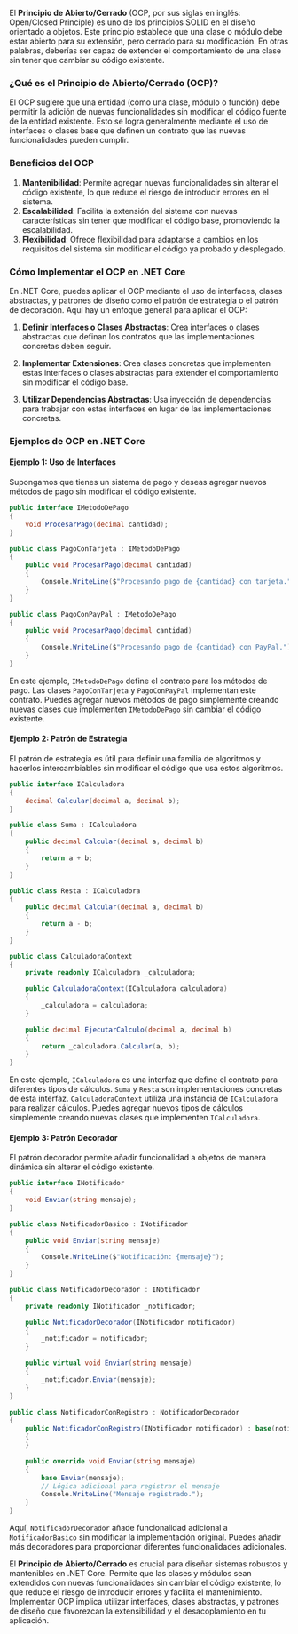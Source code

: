 El **Principio de Abierto/Cerrado** (OCP, por sus siglas en inglés: Open/Closed Principle) es uno de los principios SOLID en el diseño orientado a objetos. Este principio establece que una clase o módulo debe estar abierto para su extensión, pero cerrado para su modificación. En otras palabras, deberías ser capaz de extender el comportamiento de una clase sin tener que cambiar su código existente.

### ¿Qué es el Principio de Abierto/Cerrado (OCP)?

El OCP sugiere que una entidad (como una clase, módulo o función) debe permitir la adición de nuevas funcionalidades sin modificar el código fuente de la entidad existente. Esto se logra generalmente mediante el uso de interfaces o clases base que definen un contrato que las nuevas funcionalidades pueden cumplir.

### Beneficios del OCP

1. **Mantenibilidad**: Permite agregar nuevas funcionalidades sin alterar el código existente, lo que reduce el riesgo de introducir errores en el sistema.
2. **Escalabilidad**: Facilita la extensión del sistema con nuevas características sin tener que modificar el código base, promoviendo la escalabilidad.
3. **Flexibilidad**: Ofrece flexibilidad para adaptarse a cambios en los requisitos del sistema sin modificar el código ya probado y desplegado.

### Cómo Implementar el OCP en .NET Core

En .NET Core, puedes aplicar el OCP mediante el uso de interfaces, clases abstractas, y patrones de diseño como el patrón de estrategia o el patrón de decoración. Aquí hay un enfoque general para aplicar el OCP:

1. **Definir Interfaces o Clases Abstractas**: Crea interfaces o clases abstractas que definan los contratos que las implementaciones concretas deben seguir.

2. **Implementar Extensiones**: Crea clases concretas que implementen estas interfaces o clases abstractas para extender el comportamiento sin modificar el código base.

3. **Utilizar Dependencias Abstractas**: Usa inyección de dependencias para trabajar con estas interfaces en lugar de las implementaciones concretas.

### Ejemplos de OCP en .NET Core

#### Ejemplo 1: Uso de Interfaces

Supongamos que tienes un sistema de pago y deseas agregar nuevos métodos de pago sin modificar el código existente.

```csharp
public interface IMetodoDePago
{
    void ProcesarPago(decimal cantidad);
}

public class PagoConTarjeta : IMetodoDePago
{
    public void ProcesarPago(decimal cantidad)
    {
        Console.WriteLine($"Procesando pago de {cantidad} con tarjeta.");
    }
}

public class PagoConPayPal : IMetodoDePago
{
    public void ProcesarPago(decimal cantidad)
    {
        Console.WriteLine($"Procesando pago de {cantidad} con PayPal.");
    }
}
```

En este ejemplo, `IMetodoDePago` define el contrato para los métodos de pago. Las clases `PagoConTarjeta` y `PagoConPayPal` implementan este contrato. Puedes agregar nuevos métodos de pago simplemente creando nuevas clases que implementen `IMetodoDePago` sin cambiar el código existente.

#### Ejemplo 2: Patrón de Estrategia

El patrón de estrategia es útil para definir una familia de algoritmos y hacerlos intercambiables sin modificar el código que usa estos algoritmos.

```csharp
public interface ICalculadora
{
    decimal Calcular(decimal a, decimal b);
}

public class Suma : ICalculadora
{
    public decimal Calcular(decimal a, decimal b)
    {
        return a + b;
    }
}

public class Resta : ICalculadora
{
    public decimal Calcular(decimal a, decimal b)
    {
        return a - b;
    }
}

public class CalculadoraContext
{
    private readonly ICalculadora _calculadora;

    public CalculadoraContext(ICalculadora calculadora)
    {
        _calculadora = calculadora;
    }

    public decimal EjecutarCalculo(decimal a, decimal b)
    {
        return _calculadora.Calcular(a, b);
    }
}
```

En este ejemplo, `ICalculadora` es una interfaz que define el contrato para diferentes tipos de cálculos. `Suma` y `Resta` son implementaciones concretas de esta interfaz. `CalculadoraContext` utiliza una instancia de `ICalculadora` para realizar cálculos. Puedes agregar nuevos tipos de cálculos simplemente creando nuevas clases que implementen `ICalculadora`.

#### Ejemplo 3: Patrón Decorador

El patrón decorador permite añadir funcionalidad a objetos de manera dinámica sin alterar el código existente.

```csharp
public interface INotificador
{
    void Enviar(string mensaje);
}

public class NotificadorBasico : INotificador
{
    public void Enviar(string mensaje)
    {
        Console.WriteLine($"Notificación: {mensaje}");
    }
}

public class NotificadorDecorador : INotificador
{
    private readonly INotificador _notificador;

    public NotificadorDecorador(INotificador notificador)
    {
        _notificador = notificador;
    }

    public virtual void Enviar(string mensaje)
    {
        _notificador.Enviar(mensaje);
    }
}

public class NotificadorConRegistro : NotificadorDecorador
{
    public NotificadorConRegistro(INotificador notificador) : base(notificador)
    {
    }

    public override void Enviar(string mensaje)
    {
        base.Enviar(mensaje);
        // Lógica adicional para registrar el mensaje
        Console.WriteLine("Mensaje registrado.");
    }
}
```

Aquí, `NotificadorDecorador` añade funcionalidad adicional a `NotificadorBasico` sin modificar la implementación original. Puedes añadir más decoradores para proporcionar diferentes funcionalidades adicionales.

El **Principio de Abierto/Cerrado** es crucial para diseñar sistemas robustos y mantenibles en .NET Core. Permite que las clases y módulos sean extendidos con nuevas funcionalidades sin cambiar el código existente, lo que reduce el riesgo de introducir errores y facilita el mantenimiento. Implementar OCP implica utilizar interfaces, clases abstractas, y patrones de diseño que favorezcan la extensibilidad y el desacoplamiento en tu aplicación.
